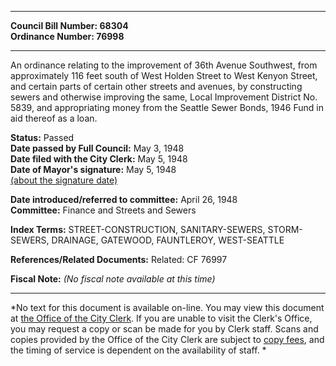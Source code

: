 * * * * *  
  
**Council Bill Number: [](#h0)[](#h2)68304**   
**Ordinance Number: 76998**  
  
* * * * *  
  
An ordinance relating to the improvement of 36th Avenue Southwest, from approximately 116 feet south of West Holden Street to West Kenyon Street, and certain parts of certain other streets and avenues, by constructing sewers and otherwise improving the same, Local Improvement District No. 5839, and appropriating money from the Seattle Sewer Bonds, 1946 Fund in aid thereof as a loan.  
  
**Status:** Passed   
**Date passed by Full Council:** May 3, 1948   
**Date filed with the City Clerk:** May 5, 1948   
**Date of Mayor's signature:** May 5, 1948   
[(about the signature date)](/~public/approvaldate.htm)   
  
  
**Date introduced/referred to committee:** April 26, 1948   
**Committee:** Finance and Streets and Sewers   
  
**Index Terms:** STREET-CONSTRUCTION, SANITARY-SEWERS, STORM-SEWERS, DRAINAGE, GATEWOOD, FAUNTLEROY, WEST-SEATTLE  
  
**References/Related Documents:** Related: CF 76997  
  
**Fiscal Note:** *(No fiscal note available at this time)*  
  
* * * * *  
  
*No text for this document is available on-line. You may view this document at [the Office of the City Clerk](http://www.seattle.gov/leg/clerk/contactUs.htm). If you are unable to visit the Clerk's Office, you may request a copy or scan be made for you by Clerk staff. Scans and copies provided by the Office of the City Clerk are subject to [copy fees](http://clerk.seattle.gov/~public/clerkfees.htm), and the timing of service is dependent on the availability of staff. *  
  
  
